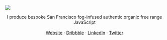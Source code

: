 <img src="https://raw.githubusercontent.com/tehkaiyu/tehkaiyu/master/doodle.svg">

<p align="center">
I produce bespoke San Francisco fog-infused authentic organic free range JavaScript <br><br>
<a href="https://kyh.io" target="_blank">Website</a> · <a href="https://dribbble.com/kaiyuhsu" target="_blank">Dribbble</a> · <a href="https://www.linkedin.com/in/kaiyuhsu" target="_blank">LinkedIn</a> · <a href="https://twitter.com/kaiyuhsu" target="_blank">Twitter</a>
</p>
